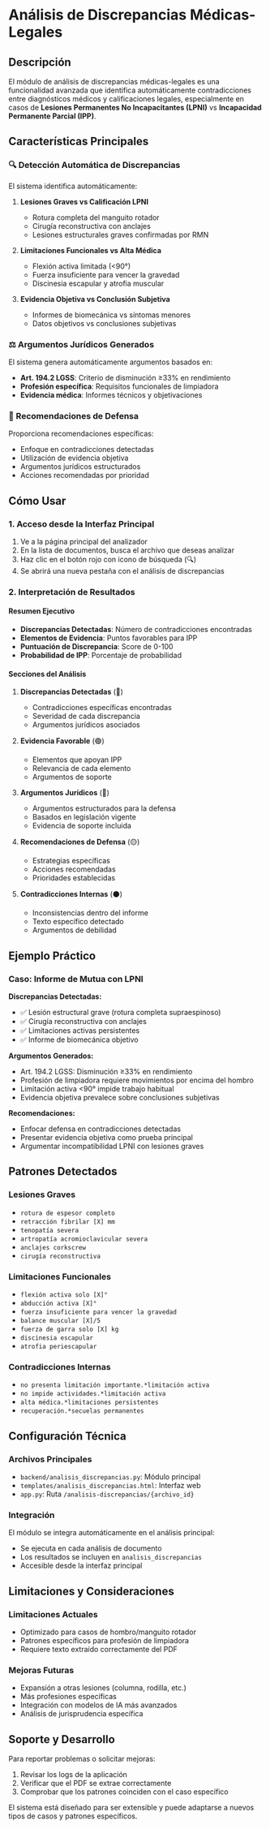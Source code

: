 # Análisis de Discrepancias Médicas-Legales

## Descripción

El módulo de análisis de discrepancias médicas-legales es una funcionalidad avanzada que identifica automáticamente contradicciones entre diagnósticos médicos y calificaciones legales, especialmente en casos de **Lesiones Permanentes No Incapacitantes (LPNI)** vs **Incapacidad Permanente Parcial (IPP)**.

## Características Principales

### 🔍 Detección Automática de Discrepancias

El sistema identifica automáticamente:

1. **Lesiones Graves vs Calificación LPNI**
   - Rotura completa del manguito rotador
   - Cirugía reconstructiva con anclajes
   - Lesiones estructurales graves confirmadas por RMN

2. **Limitaciones Funcionales vs Alta Médica**
   - Flexión activa limitada (<90°)
   - Fuerza insuficiente para vencer la gravedad
   - Discinesia escapular y atrofia muscular

3. **Evidencia Objetiva vs Conclusión Subjetiva**
   - Informes de biomecánica vs síntomas menores
   - Datos objetivos vs conclusiones subjetivas

### ⚖️ Argumentos Jurídicos Generados

El sistema genera automáticamente argumentos basados en:

- **Art. 194.2 LGSS**: Criterio de disminución ≥33% en rendimiento
- **Profesión específica**: Requisitos funcionales de limpiadora
- **Evidencia médica**: Informes técnicos y objetivaciones

### 🎯 Recomendaciones de Defensa

Proporciona recomendaciones específicas:

- Enfoque en contradicciones detectadas
- Utilización de evidencia objetiva
- Argumentos jurídicos estructurados
- Acciones recomendadas por prioridad

## Cómo Usar

### 1. Acceso desde la Interfaz Principal

1. Ve a la página principal del analizador
2. En la lista de documentos, busca el archivo que deseas analizar
3. Haz clic en el botón rojo con icono de búsqueda (🔍)
4. Se abrirá una nueva pestaña con el análisis de discrepancias

### 2. Interpretación de Resultados

#### Resumen Ejecutivo
- **Discrepancias Detectadas**: Número de contradicciones encontradas
- **Elementos de Evidencia**: Puntos favorables para IPP
- **Puntuación de Discrepancia**: Score de 0-100
- **Probabilidad de IPP**: Porcentaje de probabilidad

#### Secciones del Análisis

1. **Discrepancias Detectadas** (🔴)
   - Contradicciones específicas encontradas
   - Severidad de cada discrepancia
   - Argumentos jurídicos asociados

2. **Evidencia Favorable** (🟢)
   - Elementos que apoyan IPP
   - Relevancia de cada elemento
   - Argumentos de soporte

3. **Argumentos Jurídicos** (🔵)
   - Argumentos estructurados para la defensa
   - Basados en legislación vigente
   - Evidencia de soporte incluida

4. **Recomendaciones de Defensa** (🟡)
   - Estrategias específicas
   - Acciones recomendadas
   - Prioridades establecidas

5. **Contradicciones Internas** (⚫)
   - Inconsistencias dentro del informe
   - Texto específico detectado
   - Argumentos de debilidad

## Ejemplo Práctico

### Caso: Informe de Mutua con LPNI

**Discrepancias Detectadas:**
- ✅ Lesión estructural grave (rotura completa supraespinoso)
- ✅ Cirugía reconstructiva con anclajes
- ✅ Limitaciones activas persistentes
- ✅ Informe de biomecánica objetivo

**Argumentos Generados:**
- Art. 194.2 LGSS: Disminución ≥33% en rendimiento
- Profesión de limpiadora requiere movimientos por encima del hombro
- Limitación activa <90° impide trabajo habitual
- Evidencia objetiva prevalece sobre conclusiones subjetivas

**Recomendaciones:**
- Enfocar defensa en contradicciones detectadas
- Presentar evidencia objetiva como prueba principal
- Argumentar incompatibilidad LPNI con lesiones graves

## Patrones Detectados

### Lesiones Graves
- `rotura de espesor completo`
- `retracción fibrilar [X] mm`
- `tenopatía severa`
- `artropatía acromioclavicular severa`
- `anclajes corkscrew`
- `cirugía reconstructiva`

### Limitaciones Funcionales
- `flexión activa solo [X]°`
- `abducción activa [X]°`
- `fuerza insuficiente para vencer la gravedad`
- `balance muscular [X]/5`
- `fuerza de garra solo [X] kg`
- `discinesia escapular`
- `atrofia periescapular`

### Contradicciones Internas
- `no presenta limitación importante.*limitación activa`
- `no impide actividades.*limitación activa`
- `alta médica.*limitaciones persistentes`
- `recuperación.*secuelas permanentes`

## Configuración Técnica

### Archivos Principales
- `backend/analisis_discrepancias.py`: Módulo principal
- `templates/analisis_discrepancias.html`: Interfaz web
- `app.py`: Ruta `/analisis-discrepancias/{archivo_id}`

### Integración
El módulo se integra automáticamente en el análisis principal:
- Se ejecuta en cada análisis de documento
- Los resultados se incluyen en `analisis_discrepancias`
- Accesible desde la interfaz principal

## Limitaciones y Consideraciones

### Limitaciones Actuales
- Optimizado para casos de hombro/manguito rotador
- Patrones específicos para profesión de limpiadora
- Requiere texto extraído correctamente del PDF

### Mejoras Futuras
- Expansión a otras lesiones (columna, rodilla, etc.)
- Más profesiones específicas
- Integración con modelos de IA más avanzados
- Análisis de jurisprudencia específica

## Soporte y Desarrollo

Para reportar problemas o solicitar mejoras:
1. Revisar los logs de la aplicación
2. Verificar que el PDF se extrae correctamente
3. Comprobar que los patrones coinciden con el caso específico

El sistema está diseñado para ser extensible y puede adaptarse a nuevos tipos de casos y patrones específicos.


